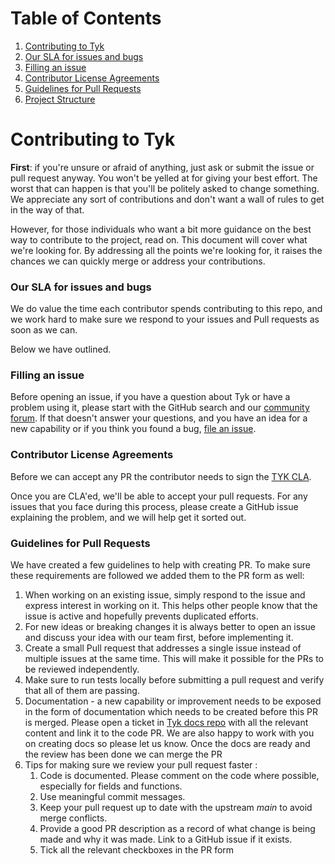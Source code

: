 # Table of Contents
1. [Contributing to Tyk](#contributing-to-tyk)
2. [Our SLA for issues and bugs](#our-sla-for-issues-and-bugs)
3. [Filling an issue](#filling-an-issue)
4. [Contributor License Agreements](#contributor-license-agreements)
5. [Guidelines for Pull Requests](#guidelines-for-pull-requests)
6. [Project Structure](#project-structure)

# Contributing to Tyk

**First**: if you're unsure or afraid of anything, just ask or submit the issue or pull request anyway. You won't be yelled at for giving your best effort. The worst that can happen is that you'll be politely asked to change something. We appreciate any sort of contributions and don't want a wall of rules to get in the way of that.

However, for those individuals who want a bit more guidance on the best way to contribute to the project, read on. This document will cover what we're looking for. By addressing all the points we're looking for, it raises the chances we can quickly merge or address your contributions.

### Our SLA for issues and bugs
We do value the time each contributor spends contributing to this repo, and we work hard to make sure we respond to your issues and Pull requests as soon as we can.

Below we have outlined. 

### Filling an issue 
Before opening an issue, if you have a question about Tyk or have a problem using it, please
start with the GitHub search and our [community forum](https://community.tyk.io). 
If that doesn't answer your questions, and you have an idea for a new capability  or if you think you found a bug, [file an
issue].

### Contributor License Agreements

Before we can accept any PR the contributor needs to sign the [TYK CLA](https://github.com/TykTechnologies/tyk/blob/master/CLA.md).

Once you are CLA'ed, we'll be able to accept your pull requests. For any issues that you face during this process, please create a GitHub issue explaining the problem, and we will help get it sorted out.

### Guidelines for Pull Requests
We have created a few guidelines to help with creating PR. To make sure these requirements are followed we added them to the PR form as well:

1. When working on an existing issue, simply respond to the issue and express interest in working on it.  This helps other people know that the issue is active and hopefully prevents duplicated efforts.
2. For new ideas or breaking changes it is always better to open an issue and discuss your idea with our team first, before implementing it.
3. Create a small Pull request that addresses a single issue instead of multiple issues at the same time. This will make it possible for the PRs to be reviewed independently.
5. Make sure to run tests locally before submitting a pull request and verify that all of them are passing.
6. Documentation - a new capability or improvement needs to be exposed in the form of documentation which needs to be created before this PR is merged. Please open a ticket in [Tyk docs repo](https://github.com/TykTechnologies/tyk-docs/issues/new?assignees=&labels=enhancement&template=feature_request.md&title=) with all the relevant content and link it to the code PR. We are also happy to work with you on creating docs so please let us know. Once the docs are ready and the review has been done we can merge the PR
7. Tips for making sure we review your pull request faster :
    1. Code is documented. Please comment on the code where possible, especially for fields and functions.
    2. Use meaningful commit messages.
    3. Keep your pull request up to date with the upstream *main* to avoid merge conflicts.
    4. Provide a good PR description as a record of what change is being made and why it was made. Link to a GitHub issue if it exists.
    5. Tick all the relevant checkboxes in the PR form
    
<!-- Add later:
### Building and Running test
 *explain to the contributor how they can build and run test cases for this project*

### Coding Conventions
*if your team has any coding conventions write them here*

### Resources
- [How to Contribute to Open Source](https://opensource.guide/how-to-contribute/)
- [Using Pull Requests](https://help.github.com/articles/about-pull-requests/)
-->

[file an issue]: https://github.com/TykTechnologies/tyk-templates/issues/new/choose

